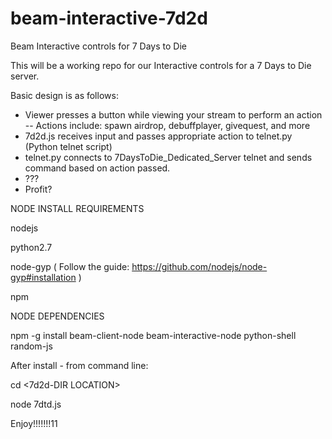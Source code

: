 # beam-interactive-7d2d
Beam Interactive controls for 7 Days to Die


This will be a working repo for our Interactive controls for a 7 Days to Die server.

Basic design is as follows:
  - Viewer presses a button while viewing your stream to perform an action
    -- Actions include: spawn airdrop, debuffplayer, givequest, and more
  - 7d2d.js receives input and passes appropriate action to telnet.py (Python telnet script)
  - telnet.py connects to 7DaysToDie_Dedicated_Server telnet and sends command based on action passed.
  - ???
  - Profit?


NODE INSTALL REQUIREMENTS

  nodejs
  
  python2.7
  
  node-gyp  ( Follow the guide: https://github.com/nodejs/node-gyp#installation )
  
  npm
  
  
NODE DEPENDENCIES
  
  npm -g install beam-client-node beam-interactive-node python-shell random-js
  
After install - from command line:

  cd <7d2d-DIR LOCATION>

  node 7dtd.js
  


Enjoy!!!!!!!11
